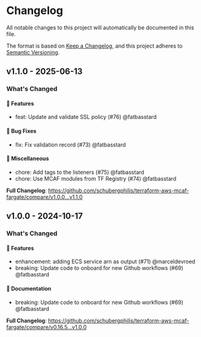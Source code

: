 # Changelog

All notable changes to this project will automatically be documented in this file.

The format is based on [Keep a Changelog](https://keepachangelog.com/en/1.0.0/),
and this project adheres to [Semantic Versioning](https://semver.org/spec/v2.0.0.html).

## v1.1.0 - 2025-06-13

### What's Changed

#### 🚀 Features

* feat: Update and validate SSL policy (#76) @fatbasstard

#### 🐛 Bug Fixes

* fix: Fix validation record (#73) @fatbasstard

#### 🧺 Miscellaneous

* chore: Add tags to the listeners (#75) @fatbasstard
* chore: Use MCAF modules from TF Registry (#74) @fatbasstard

**Full Changelog**: https://github.com/schubergphilis/terraform-aws-mcaf-fargate/compare/v1.0.0...v1.1.0

## v1.0.0 - 2024-10-17

### What's Changed

#### 🚀 Features

* enhancement: adding ECS service arn as output (#71) @marceldevroed
* breaking: Update code to onboard for new Github workflows (#69) @fatbasstard

#### 📖 Documentation

* breaking: Update code to onboard for new Github workflows (#69) @fatbasstard

**Full Changelog**: https://github.com/schubergphilis/terraform-aws-mcaf-fargate/compare/v0.16.5...v1.0.0
